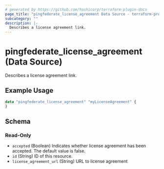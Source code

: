 ```yaml
---
# generated by https://github.com/hashicorp/terraform-plugin-docs
page_title: "pingfederate_license_agreement Data Source - terraform-provider-pingfederate"
subcategory: ""
description: |-
  Describes a license agreement link.
---
```


# pingfederate_license_agreement (Data Source)

Describes a license agreement link.

## Example Usage

```terraform
data "pingfederate_license_agreement" "myLicenseAgreement" {
}
```

<!-- schema generated by tfplugindocs -->
## Schema

### Read-Only

- `accepted` (Boolean) Indicates whether license agreement has been accepted. The default value is false.
- `id` (String) ID of this resource.
- `license_agreement_url` (String) URL to license agreement
